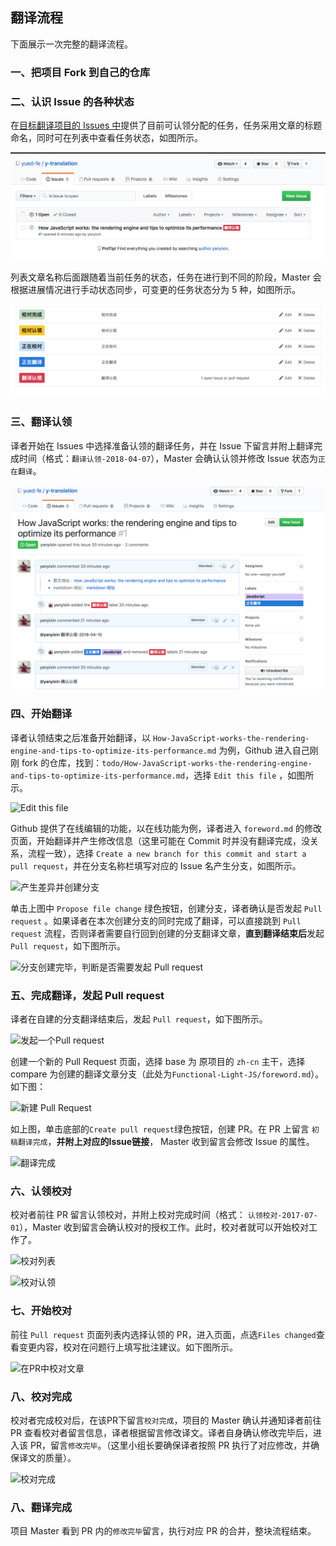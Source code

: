 ## 翻译流程

下面展示一次完整的翻译流程。 

### 一、把项目 Fork 到自己的仓库
### 二、认识 Issue 的各种状态
 在[目标翻译项目的 Issues 中](https://github.com/yued-fe/y-translation/issues)提供了目前可认领分配的任务，任务采用文章的标题命名，同时可在列表中查看任务状态，如图所示。

![Issues列表](../images/issue列表.jpeg)

 列表文章名称后面跟随着当前任务的状态，任务在进行到不同的阶段，Master 会根据进展情况进行手动状态同步，可变更的任务状态分为 5 种，如图所示。

![Labels的 5 种状态](../images/issue类型.png)

### 三、翻译认领
译者开始在 Issues 中选择准备认领的翻译任务，并在 Issue 下留言并附上翻译完成时间（格式：`翻译认领-2018-04-07`），Master 会确认认领并修改 Issue 状态为`正在翻译`。

![翻译认领.jpeg](../images/认领翻译.png) 

### 四、开始翻译

译者认领结束之后准备开始翻译，以 `How-JavaScript-works-the-rendering-engine-and-tips-to-optimize-its-performance.md` 为例，Github 进入自己刚刚 fork 的仓库，找到：`todo/How-JavaScript-works-the-rendering-engine-and-tips-to-optimize-its-performance.md`，选择 `Edit this file` ，如图所示。

![Edit this file](http://upload-images.jianshu.io/upload_images/1561693-8223509f752fa7da.jpeg?imageMogr2/auto-orient/strip%7CimageView2/2/w/1240)


Github 提供了在线编辑的功能，以在线功能为例，译者进入 `foreword.md` 的修改页面，开始翻译并产生修改信息（这里可能在 Commit 时并没有翻译完成，没关系，流程一致），选择 `Create a new branch for this commit and start a pull request`，并在分支名称栏填写对应的 Issue 名产生分支，如图所示。


![产生差异并创建分支](http://upload-images.jianshu.io/upload_images/1561693-d47f7a0d2151c4b5.jpeg?imageMogr2/auto-orient/strip%7CimageView2/2/w/1240)


单击上图中 `Propose file change` 绿色按钮，创建分支，译者确认是否发起 `Pull request`   。如果译者在本次创建分支的同时完成了翻译，可以直接跳到 `Pull request` 流程，否则译者需要自行回到创建的分支翻译文章，**直到翻译结束后**发起 `Pull request`，如下图所示。


![分支创建完毕，判断是否需要发起 Pull request](http://upload-images.jianshu.io/upload_images/1561693-2e35a3e110128ac4.jpeg?imageMogr2/auto-orient/strip%7CimageView2/2/w/1240)

### 五、完成翻译，发起 Pull request

译者在自建的分支翻译结束后，发起 `Pull request`，如下图所示。

![发起一个Pull request](http://upload-images.jianshu.io/upload_images/1561693-a93d18af5cc43ad8.jpeg?imageMogr2/auto-orient/strip%7CimageView2/2/w/1240)


创建一个新的 Pull Request 页面，选择 base 为 原项目的 `zh-cn` 主干，选择 compare 为创建的翻译文章分支（此处为`Functional-Light-JS/foreword.md`）。如下图：


![新建 Pull Request](http://upload-images.jianshu.io/upload_images/1561693-10d5aa43121b7937.jpeg?imageMogr2/auto-orient/strip%7CimageView2/2/w/1240)


如上图，单击底部的`Create pull request`绿色按钮，创建 PR。在 PR  上留言 `初稿翻译完成`，**并附上对应的Issue链接**， Master 收到留言会修改 Issue 的属性。


![翻译完成](http://upload-images.jianshu.io/upload_images/1561693-dd2be4fc70a3d134.jpeg?imageMogr2/auto-orient/strip%7CimageView2/2/w/1240)

### 六、认领校对
校对者前往 PR 留言认领校对，并附上校对完成时间（格式： `认领校对-2017-07-01`），Master 收到留言会确认校对的授权工作。此时，校对者就可以开始校对工作了。


![校对列表](http://upload-images.jianshu.io/upload_images/1561693-a568183ce7b0f6eb.jpeg?imageMogr2/auto-orient/strip%7CimageView2/2/w/1240)


![校对认领](http://upload-images.jianshu.io/upload_images/1561693-96ab65d1f28119d6.jpeg?imageMogr2/auto-orient/strip%7CimageView2/2/w/1240)

### 七、开始校对
前往 `Pull request` 页面列表内选择认领的 PR，进入页面，点选`Files changed`查看变更内容，校对在问题行上填写批注建议。如下图所示。


![在PR中校对文章](http://upload-images.jianshu.io/upload_images/1561693-691db179469504ff.jpeg?imageMogr2/auto-orient/strip%7CimageView2/2/w/1240)


### 八、校对完成
校对者完成校对后，在该PR下留言`校对完成`，项目的 Master 确认并通知译者前往 PR 查看校对者留言信息，译者根据留言修改译文。译者自身确认修改完毕后，进入该 PR，留言`修改完毕`。（这里小组长要确保译者按照 PR 执行了对应修改，并确保译文的质量）。

![校对完成](http://upload-images.jianshu.io/upload_images/1561693-3207d2e37c3b2194.jpeg?imageMogr2/auto-orient/strip%7CimageView2/2/w/1240)


### 八、翻译完成
项目 Master 看到  PR  内的`修改完毕`留言，执行对应 PR 的合并，整块流程结束。